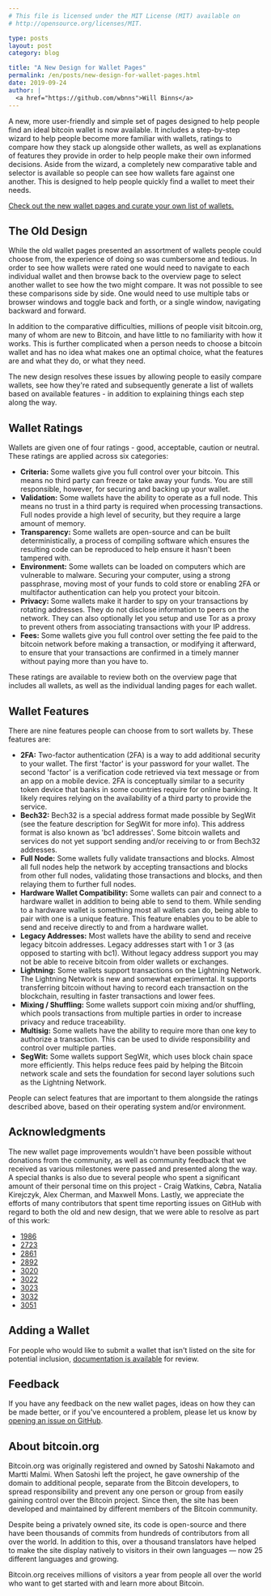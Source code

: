 ```yaml
---
# This file is licensed under the MIT License (MIT) available on
# http://opensource.org/licenses/MIT.

type: posts
layout: post
category: blog

title: "A New Design for Wallet Pages"
permalink: /en/posts/new-design-for-wallet-pages.html
date: 2019-09-24
author: |
  <a href="https://github.com/wbnns">Will Binns</a>
---
```


A new, more user-friendly and simple set of pages designed to help people find
an ideal bitcoin wallet is now available. It includes a step-by-step wizard to
help people become more familiar with wallets, ratings to compare how they stack
up alongside other wallets, as well as explanations of features they provide
in order to help people make their own informed decisions. Aside from the
wizard, a completely new comparative table and selector is available so people
can see how wallets fare against one another. This is designed to help
people quickly find a wallet to meet their needs.

[Check out the new wallet pages and curate your own list of
wallets.](https://bitcoin.org/en/choose-your-wallet)

## The Old Design

While the old wallet pages presented an assortment of wallets people could
choose from, the experience of doing so was cumbersome and tedious. In order to
see how wallets were rated one would need to navigate to each individual wallet
and then browse back to the overview page to select another wallet to see how
the two might compare. It was not possible to see these comparisons side by
side. One would need to use multiple tabs or browser windows and toggle back and
forth, or a single window, navigating backward and forward.

In addition to the comparative difficulties, millions of people visit
bitcoin.org, many of whom are new to Bitcoin, and have little to no familiarity
with how it works. This is further complicated when a person needs to choose a
bitcoin wallet and has no idea what makes one an optimal choice, what the
features are and what they do, or what they need.

The new design resolves these issues by allowing people to easily compare
wallets, see how they're rated and subsequently generate a list of wallets based
on available features - in addition to explaining things each step along the
way.

## Wallet Ratings

Wallets are given one of four ratings - good, acceptable, caution or neutral.
These ratings are applied across six categories:

+ **Criteria:** Some wallets give you full control over your bitcoin. This means
  no third party can freeze or take away your funds. You are still responsible,
however, for securing and backing up your wallet.
+ **Validation:** Some wallets have the ability to operate as a full node. This
  means no trust in a third party is required when processing transactions. Full
nodes provide a high level of security, but they require a large amount of
memory.
+ **Transparency:** Some wallets are open-source and can be built
  deterministically, a process of compiling software which ensures the resulting
code can be reproduced to help ensure it hasn't been tampered with.
+ **Environment:** Some wallets can be loaded on computers which are vulnerable
  to malware. Securing your computer, using a strong passphrase, moving most of
your funds to cold store or enabling 2FA or multifactor authentication can help
you protect your bitcoin.
+ **Privacy:** Some wallets make it harder to spy on your transactions by
  rotating addresses. They do not disclose information to peers on the network.
They can also optionally let you setup and use Tor as a proxy to prevent others
from associating transactions with your IP address.
+ **Fees:** Some wallets give you full control over setting the fee paid to the
  bitcoin network before making a transaction, or modifying it afterward, to
ensure that your transactions are confirmed in a timely manner without paying
more than you have to.

These ratings are available to review both on the overview page that includes
all wallets, as well as the individual landing pages for each wallet.

## Wallet Features

There are nine features people can choose from to sort wallets by. These
features are:

+ **2FA:** Two-factor authentication (2FA) is a way to add additional security
  to your wallet. The first 'factor' is your password for your wallet. The
second 'factor' is a verification code retrieved via text message or from an app
on a mobile device. 2FA is conceptually similar to a security token device that
banks in some countries require for online banking. It likely requires relying
on the availability of a third party to provide the service.
+ **Bech32:** Bech32 is a special address format made possible by SegWit (see
  the feature description for SegWit for more info). This address format is also
known as 'bc1 addresses'. Some bitcoin wallets and services do not yet support
sending and/or receiving to or from Bech32 addresses.
+ **Full Node:** Some wallets fully validate transactions and blocks. Almost all
  full nodes help the network by accepting transactions and blocks from other
full nodes, validating those transactions and blocks, and then relaying them to
further full nodes.
+ **Hardware Wallet Compatibility:** Some wallets can pair and connect to a
  hardware wallet in addition to being able to send to them. While sending to a
hardware wallet is something most all wallets can do, being able to pair with
one is a unique feature. This feature enables you to be able to send and receive
directly to and from a hardware wallet.
+ **Legacy Addresses:** Most wallets have the ability to send and receive legacy
  bitcoin addresses. Legacy addresses start with 1 or 3 (as opposed to starting
with bc1). Without legacy address support you may not be able to receive bitcoin
from older wallets or exchanges.
+ **Lightning:** Some wallets support transactions on the Lightning Network. The
  Lightning Network is new and somewhat experimental. It supports transferring
bitcoin without having to record each transaction on the blockchain, resulting
in faster transactions and lower fees.
+ **Mixing / Shuffling:** Some wallets support coin mixing and/or shuffling,
  which pools transactions from multiple parties in order to increase privacy
and reduce traceability.
+ **Multisig:** Some wallets have the ability to require more than one key to
  authorize a transaction. This can be used to divide responsibility and control
over multiple parties.
+ **SegWit:** Some wallets support SegWit, which uses block chain space more
  efficiently. This helps reduce fees paid by helping the Bitcoin network scale
and sets the foundation for second layer solutions such as the Lightning
Network.

People can select features that are important to them alongside the ratings
described above, based on their operating system and/or environment.

## Acknowledgments

The new wallet page improvements wouldn't have been possible without donations
from the community, as well as community feedback that we received as various
milestones were passed and presented along the way. A special thanks is also
due to several people who spent a significant amount of their personal time on
this project - Craig Watkins, Cøbra, Natalia Kirejczyk, Alex Cherman, and
Maxwell Mons. Lastly, we appreciate the efforts of many contributors that spent
time reporting issues on GitHub with regard to both the old and new design, that
we were able to resolve as part of this work:

+ [1986](https://github.com/bitcoin-dot-org/bitcoin.org/issues/1986)
+ [2723](https://github.com/bitcoin-dot-org/bitcoin.org/issues/2723)
+ [2861](https://github.com/bitcoin-dot-org/bitcoin.org/issues/2861)
+ [2892](https://github.com/bitcoin-dot-org/bitcoin.org/issues/2892)
+ [3020](https://github.com/bitcoin-dot-org/bitcoin.org/issues/3020)
+ [3022](https://github.com/bitcoin-dot-org/bitcoin.org/issues/3022)
+ [3023](https://github.com/bitcoin-dot-org/bitcoin.org/issues/3023)
+ [3032](https://github.com/bitcoin-dot-org/bitcoin.org/issues/3032)
+ [3051](https://github.com/bitcoin-dot-org/bitcoin.org/issues/3051)

## Adding a Wallet

For people who would like to submit a wallet that isn't listed on the site for
potential inclusion, [documentation is
available](https://github.com/bitcoin-dot-org/bitcoin.org/blob/master/docs/managing-wallets.md)
for review.

## Feedback

If you have any feedback on the new wallet pages, ideas on how they can be made
better, or if you've encountered a problem, please let us know by [opening an
issue on GitHub](https://github.com/bitcoin-dot-org/bitcoin.org/issues/new).

## About bitcoin.org

Bitcoin.org was originally registered and owned by Satoshi Nakamoto and Martti
Malmi. When Satoshi left the project, he gave ownership of the domain to
additional people, separate from the Bitcoin developers, to spread
responsibility and prevent any one person or group from easily gaining control
over the Bitcoin project. Since then, the site has been developed and maintained
by different members of the Bitcoin community.

Despite being a privately owned site, its code is open-source and there have
been thousands of commits from hundreds of contributors from all over the world.
In addition to this, over a thousand translators have helped to make the site
display natively to visitors in their own languages — now 25 different languages
and growing.

Bitcoin.org receives millions of visitors a year from people all over the world
who want to get started with and learn more about Bitcoin.
